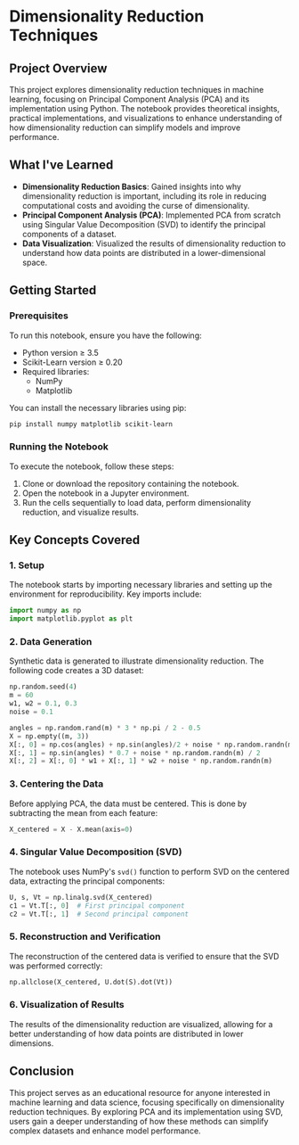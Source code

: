 # Dimensionality Reduction Techniques

## Project Overview
This project explores dimensionality reduction techniques in machine learning, focusing on Principal Component Analysis (PCA) and its implementation using Python. The notebook provides theoretical insights, practical implementations, and visualizations to enhance understanding of how dimensionality reduction can simplify models and improve performance.

## What I've Learned

- **Dimensionality Reduction Basics**: Gained insights into why dimensionality reduction is important, including its role in reducing computational costs and avoiding the curse of dimensionality.
- **Principal Component Analysis (PCA)**: Implemented PCA from scratch using Singular Value Decomposition (SVD) to identify the principal components of a dataset.
- **Data Visualization**: Visualized the results of dimensionality reduction to understand how data points are distributed in a lower-dimensional space.

## Getting Started

### Prerequisites

To run this notebook, ensure you have the following:

- Python version ≥ 3.5
- Scikit-Learn version ≥ 0.20
- Required libraries:
  - NumPy
  - Matplotlib

You can install the necessary libraries using pip:

```bash
pip install numpy matplotlib scikit-learn
```

### Running the Notebook

To execute the notebook, follow these steps:

1. Clone or download the repository containing the notebook.
2. Open the notebook in a Jupyter environment.
3. Run the cells sequentially to load data, perform dimensionality reduction, and visualize results.

## Key Concepts Covered

### 1. Setup

The notebook starts by importing necessary libraries and setting up the environment for reproducibility. Key imports include:

```python
import numpy as np
import matplotlib.pyplot as plt
```

### 2. Data Generation

Synthetic data is generated to illustrate dimensionality reduction. The following code creates a 3D dataset:

```python
np.random.seed(4)
m = 60
w1, w2 = 0.1, 0.3
noise = 0.1

angles = np.random.rand(m) * 3 * np.pi / 2 - 0.5
X = np.empty((m, 3))
X[:, 0] = np.cos(angles) + np.sin(angles)/2 + noise * np.random.randn(m) / 2
X[:, 1] = np.sin(angles) * 0.7 + noise * np.random.randn(m) / 2
X[:, 2] = X[:, 0] * w1 + X[:, 1] * w2 + noise * np.random.randn(m)
```

### 3. Centering the Data

Before applying PCA, the data must be centered. This is done by subtracting the mean from each feature:

```python
X_centered = X - X.mean(axis=0)
```

### 4. Singular Value Decomposition (SVD)

The notebook uses NumPy's `svd()` function to perform SVD on the centered data, extracting the principal components:

```python
U, s, Vt = np.linalg.svd(X_centered)
c1 = Vt.T[:, 0]  # First principal component
c2 = Vt.T[:, 1]  # Second principal component
```

### 5. Reconstruction and Verification

The reconstruction of the centered data is verified to ensure that the SVD was performed correctly:

```python
np.allclose(X_centered, U.dot(S).dot(Vt))
```

### 6. Visualization of Results

The results of the dimensionality reduction are visualized, allowing for a better understanding of how data points are distributed in lower dimensions.

## Conclusion

This project serves as an educational resource for anyone interested in machine learning and data science, focusing specifically on dimensionality reduction techniques. By exploring PCA and its implementation using SVD, users gain a deeper understanding of how these methods can simplify complex datasets and enhance model performance.
